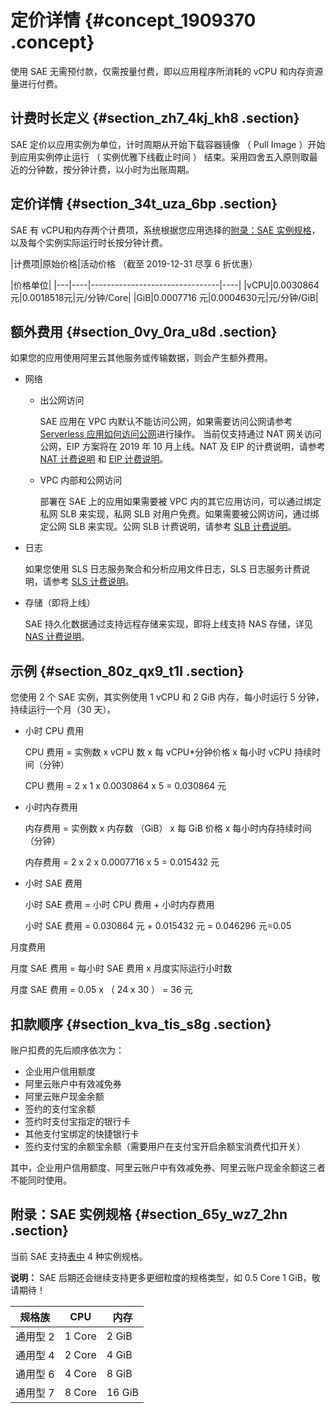 # 定价详情 {#concept_1909370 .concept}

使用 SAE 无需预付款，仅需按量付费，即以应用程序所消耗的 vCPU 和内存资源量进行付费。

## 计费时长定义 {#section_zh7_4kj_kh8 .section}

SAE 定价以应用实例为单位，计时周期从开始下载容器镜像 （ Pull Image ）开始到应用实例停止运行 （ 实例优雅下线截止时间 ） 结束。采用四舍五入原则取最近的分钟数，按分钟计费，以小时为出账周期。

## 定价详情 {#section_34t_uza_6bp .section}

SAE 有 vCPU和内存两个计费项，系统根据您应用选择的[附录：SAE 实例规格](#section_65y_wz7_2hn)，以及每个实例实际运行时长按分钟计费。

|计费项|原始价格|活动价格 （截至 2019-12-31 尽享 6 折优惠）

 |价格单位|
|---|----|--------------------------------|----|
|vCPU|0.0030864 元|0.0018518元|元/分钟/Core|
|GiB|0.0007716 元|0.0004630元|元/分钟/GiB|

## 额外费用 {#section_0vy_0ra_u8d .section}

如果您的应用使用阿里云其他服务或传输数据，则会产生额外费用。

-   网络
    -   出公网访问

        SAE 应用在 VPC 内默认不能访问公网，如果需要访问公网请参考 [Serverless 应用如何访问公网](https://help.aliyun.com/document_detail/100317.html)进行操作。 当前仅支持通过 NAT 网关访问公网，EIP 方案将在 2019 年 10 月上线。NAT 及 EIP 的计费说明，请参考 [NAT 计费说明](https://help.aliyun.com/document_detail/48126.html) 和 [EIP 计费说明](https://help.aliyun.com/document_detail/27767.html)。

    -   VPC 内部和公网访问

        部署在 SAE 上的应用如果需要被 VPC 内的其它应用访问，可以通过绑定私网 SLB 来实现，私网 SLB 对用户免费。如果需要被公网访问，通过绑定公网 SLB 来实现。公网 SLB 计费说明，请参考 [SLB 计费说明](https://help.aliyun.com/document_detail/27692.html)。

-   日志

    如果您使用 SLS 日志服务聚合和分析应用文件日志，SLS 日志服务计费说明，请参考 [SLS 计费说明](https://help.aliyun.com/document_detail/48220.html)。

-   存储（即将上线）

    SAE 持久化数据通过支持远程存储来实现，即将上线支持 NAS 存储，详见 [NAS 计费说明](https://help.aliyun.com/document_detail/27523.html)。


## 示例 {#section_80z_qx9_t1l .section}

您使用 2 个 SAE 实例，其实例使用 1 vCPU 和 2 GiB 内存，每小时运行 5 分钟，持续运行一个月（30 天）。

-   小时 CPU 费用

    CPU 费用 = 实例数 x vCPU 数 x 每 vCPU\*分钟价格 x 每小时 vCPU 持续时间（分钟）

    CPU 费用 = 2 x 1 x 0.0030864 x 5 = 0.030864 元

-   小时内存费用

    内存费用 = 实例数 x 内存数 （GiB） x 每 GiB 价格 x 每小时内存持续时间（分钟）

    内存费用 = 2 x 2 x 0.0007716 x 5 = 0.015432 元

-   小时 SAE 费用

    小时 SAE 费用 = 小时 CPU 费用 + 小时内存费用

    小时 SAE 费用 = 0.030864 元 + 0.015432 元 = 0.046296 元=0.05


月度费用

月度 SAE 费用 = 每小时 SAE 费用 x 月度实际运行小时数

月度 SAE 费用 = 0.05 x （ 24 x 30 ） = 36 元

## 扣款顺序 {#section_kva_tis_s8g .section}

账户扣费的先后顺序依次为：

-   企业用户信用额度
-   阿里云账户中有效减免券
-   阿里云账户现金余额
-   签约的支付宝余额
-   签约时支付宝指定的银行卡
-   其他支付宝绑定的快捷银行卡
-   签约支付宝的余额宝余额（需要用户在支付宝开启余额宝消费代扣开关）

其中，企业用户信用额度、阿里云账户中有效减免券、阿里云账户现金余额这三者不能同时使用。

## 附录：SAE 实例规格 {#section_65y_wz7_2hn .section}

当前 SAE 支持[表中](#table_1c3_4qa_m1p) 4 种实例规格。

**说明：** SAE 后期还会继续支持更多更细粒度的规格类型，如 0.5 Core 1 GiB，敬请期待！

|规格族|CPU|内存|
|---|---|--|
|通用型 2|1 Core|2 GiB|
|通用型 4|2 Core|4 GiB|
|通用型 6|4 Core|8 GiB|
|通用型 7|8 Core|16 GiB|

